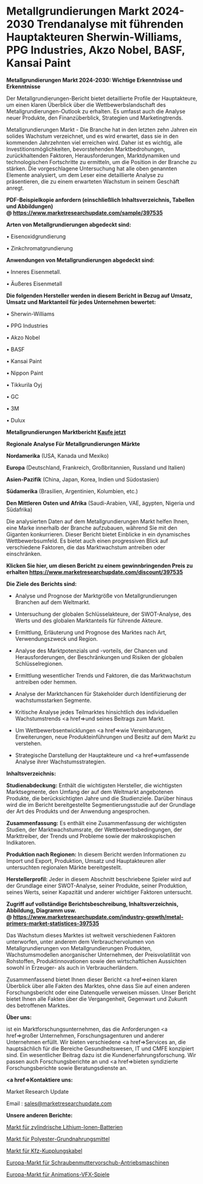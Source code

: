 # Metallgrundierungen Markt 2024-2030 Trendanalyse mit führenden Hauptakteuren Sherwin-Williams, PPG Industries, Akzo Nobel, BASF, Kansai Paint

<strong>Metallgrundierungen Markt 2024-2030: Wichtige Erkenntnisse und Erkenntnisse</strong>

Der Metallgrundierungen-Bericht bietet detaillierte Profile der Hauptakteure, um einen klaren Überblick über die Wettbewerbslandschaft des Metallgrundierungen-Outlook zu erhalten. Es umfasst auch die Analyse neuer Produkte, den Finanzüberblick, Strategien und Marketingtrends.

Metallgrundierungen Markt - Die Branche hat in den letzten zehn Jahren ein solides Wachstum verzeichnet, und es wird erwartet, dass sie in den kommenden Jahrzehnten viel erreichen wird. Daher ist es wichtig, alle Investitionsmöglichkeiten, bevorstehenden Marktbedrohungen, zurückhaltenden Faktoren, Herausforderungen, Marktdynamiken und technologischen Fortschritte zu ermitteln, um die Position in der Branche zu stärken. Die vorgeschlagene Untersuchung hat alle oben genannten Elemente analysiert, um dem Leser eine detaillierte Analyse zu präsentieren, die zu einem erwarteten Wachstum in seinem Geschäft anregt.

<strong><b>PDF-Beispielkopie anfordern (einschließlich Inhaltsverzeichnis, Tabellen und Abbildungen) @ </b></strong><strong><a href=https://www.marketresearchupdate.com/sample/397535><strong>https://www.marketresearchupdate.com/sample/397535</u></a></strong></strong>

<strong>Arten von Metallgrundierungen abgedeckt sind:</strong>

• Eisenoxidgrundierung

• Zinkchromatgrundierung

<strong>Anwendungen von Metallgrundierungen abgedeckt sind:</strong>

• Inneres Eisenmetall.

• Äußeres Eisenmetall

<strong>Die folgenden Hersteller werden in diesem Bericht in Bezug auf Umsatz, Umsatz und Marktanteil für jedes Unternehmen bewertet:</strong>

• Sherwin-Williams

• PPG Industries

• Akzo Nobel

• BASF

• Kansai Paint

• Nippon Paint

• Tikkurila Oyj

• GC

• 3M

• Dulux

<strong>Metallgrundierungen Marktbericht <a href=https://www.marketresearchupdate.com/buynow/397535>Kaufe jetzt</a></strong>

<strong>Regionale Analyse Für Metallgrundierungen Märkte</strong>

<strong>Nordamerika</strong> (USA, Kanada und Mexiko)

<strong>Europa</strong> (Deutschland, Frankreich, Großbritannien, Russland und Italien)

<strong>Asien-Pazifik</strong> (China, Japan, Korea, Indien und Südostasien)

<strong>Südamerika</strong> (Brasilien, Argentinien, Kolumbien, etc.)

<strong>Den Mittleren</strong> <strong>Osten und Afrika</strong> (Saudi-Arabien, VAE, ägypten, Nigeria und Südafrika)

Die analysierten Daten auf dem Metallgrundierungen Markt helfen Ihnen, eine Marke innerhalb der Branche aufzubauen, während Sie mit den Giganten konkurrieren. Dieser Bericht bietet Einblicke in ein dynamisches Wettbewerbsumfeld. Es bietet auch einen progressiven Blick auf verschiedene Faktoren, die das Marktwachstum antreiben oder einschränken.

<strong>Klicken Sie hier, um diesen Bericht zu einem gewinnbringenden Preis zu erhalten
</strong><strong><a href=https://www.marketresearchupdate.com/discount/397535>https://www.marketresearchupdate.com/discount/397535</b></u></strong></a>

<strong>Die Ziele des Berichts sind:</strong>

- Analyse und Prognose der Marktgröße von Metallgrundierungen Branchen auf dem Weltmarkt.

- Untersuchung der globalen Schlüsselakteure, der SWOT-Analyse, des Werts und des globalen Marktanteils für führende Akteure.

- Ermittlung, Erläuterung und Prognose des Marktes nach Art, Verwendungszweck und Region.

- Analyse des Marktpotenzials und -vorteils, der Chancen und Herausforderungen, der Beschränkungen und Risiken der globalen Schlüsselregionen.

- Ermittlung wesentlicher Trends und Faktoren, die das Marktwachstum antreiben oder hemmen.

- Analyse der Marktchancen für Stakeholder durch Identifizierung der wachstumsstarken Segmente.

- Kritische Analyse jedes Teilmarktes hinsichtlich des individuellen Wachstumstrends <a href=>und</a> seines Beitrags zum Markt.

- Um Wettbewerbsentwicklungen <a href=>wie</a> Vereinbarungen, Erweiterungen, neue Produkteinführungen und Besitz auf dem Markt zu verstehen.

- Strategische Darstellung der Hauptakteure und <a href=>umfas</a>sende Analyse ihrer Wachstumsstrategien.

<strong>Inhaltsverzeichnis:</strong>

<strong>Studienabdeckung:</strong> Enthält die wichtigsten Hersteller, die wichtigsten Marktsegmente, den Umfang der auf dem Weltmarkt angebotenen Produkte, die berücksichtigten Jahre und die Studienziele. Darüber hinaus wird die im Bericht bereitgestellte Segmentierungsstudie auf der Grundlage der Art des Produkts und der Anwendung angesprochen.

<strong>Zusammenfassung:</strong> Es enthält eine Zusammenfassung der wichtigsten Studien, der Marktwachstumsrate, der Wettbewerbsbedingungen, der Markttreiber, der Trends und Probleme sowie der makroskopischen Indikatoren.

<strong>Produktion nach Regionen:</strong> In diesem Bericht werden Informationen zu Import und Export, Produktion, Umsatz und Hauptakteuren aller untersuchten regionalen Märkte bereitgestellt.

<strong>Herstellerprofil:</strong> Jeder in diesem Abschnitt beschriebene Spieler wird auf der Grundlage einer SWOT-Analyse, seiner Produkte, seiner Produktion, seines Werts, seiner Kapazität und anderer wichtiger Faktoren untersucht.

<strong><b>Zugriff auf vollständige Berichtsbeschreibung, Inhaltsverzeichnis, Abbildung, Diagramm usw. @ </b></strong><strong><a href=https://www.marketresearchupdate.com/industry-growth/metal-primers-market-statistices-397535>https://www.marketresearchupdate.com/industry-growth/metal-primers-market-statistices-397535</a></strong>

Das Wachstum dieses Marktes ist weltweit verschiedenen Faktoren unterworfen, unter anderem dem Verbrauchervolumen von Metallgrundierungen von Metallgrundierungen Produkten, Wachstumsmodellen anorganischer Unternehmen, der Preisvolatilität von Rohstoffen, Produktinnovationen sowie den wirtschaftlichen Aussichten sowohl in Erzeuger- als auch in Verbraucherländern.

Zusammenfassend bietet Ihnen dieser Bericht <a href=>einen</a> klaren Überblick über alle Fakten des Marktes, ohne dass Sie auf einen anderen Forschungsbericht oder eine Datenquelle verweisen müssen. Unser Bericht bietet Ihnen alle Fakten über die Vergangenheit, Gegenwart und Zukunft des betroffenen Marktes.

<strong>Über uns:</strong>

 ist ein Marktforschungsunternehmen, das die Anforderungen <a href=>großer</a> Unternehmen, Forschungsagenturen und anderer Unternehmen erfüllt. Wir bieten verschiedene <a href=>Services</a> an, die hauptsächlich für die Bereiche Gesundheitswesen, IT und CMFE konzipiert sind. Ein wesentlicher Beitrag dazu ist die Kundenerfahrungsforschung. Wir passen auch Forschungsberichte an und <a href=>bieten</a> syndizierte Forschungsberichte sowie Beratungsdienste an.

<strong><a href=>Kontaktiere uns:</a></strong>

Market Research Update

Email : sales@marketresearchupdate.com

<strong>Unsere anderen Berichte:</strong>

<a href=https://www.linkedin.com/pulse/cylindrical-lithium-ion-battery-market-opportunities>Markt für zylindrische Lithium-Ionen-Batterien</a>

<a href=https://www.linkedin.com/pulse/polyester-staple-market-outlooks-2023-size>Markt für Polyester-Grundnahrungsmittel</a>

<a href=https://www.linkedin.com/pulse/automotive-clutch-cable-market-size-trends-consumption>Markt für Kfz-Kupplungskabel</a>

<a href=https://www.linkedin.com/pulse/europe-screw-nut-feeding-driving-machine-market-2023-top>Europa-Markt für Schraubenmuttervorschub-Antriebsmaschinen</a>

<a href=https://www.linkedin.com/pulse/europe-animation-vfx-game-market-continues-rapid-nhxtf/>Europa-Markt für Animations-VFX-Spiele</a>
